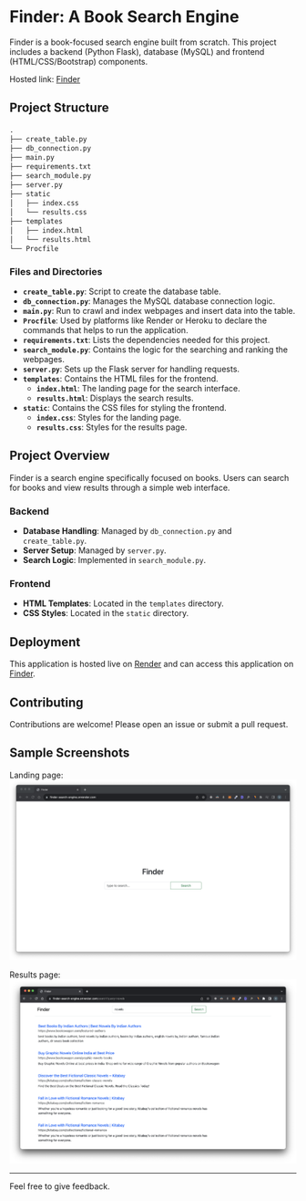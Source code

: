 # Finder: A Book Search Engine

Finder is a book-focused search engine built from scratch. This project includes a backend (Python Flask), database (MySQL) and frontend (HTML/CSS/Bootstrap) components.

Hosted link: [Finder](https://finder-search-engine.onrender.com/)
## Project Structure

```
.
├── create_table.py
├── db_connection.py
├── main.py
├── requirements.txt
├── search_module.py
├── server.py
├── static
│   ├── index.css
│   └── results.css
├── templates
│   ├── index.html
│   └── results.html
└── Procfile
```

### Files and Directories

- **`create_table.py`**: Script to create the database table.
- **`db_connection.py`**: Manages the MySQL database connection logic.
- **`main.py`**: Run to crawl and index webpages and insert data into the table.
- **`Procfile`**: Used by platforms like Render or Heroku to declare the commands that helps to run the application.
- **`requirements.txt`**: Lists the dependencies needed for this project.
- **`search_module.py`**: Contains the logic for the searching and ranking the webpages.
- **`server.py`**: Sets up the Flask server for handling requests.
- **`templates`**: Contains the HTML files for the frontend.
  - **`index.html`**: The landing page for the search interface.
  - **`results.html`**: Displays the search results.
- **`static`**: Contains the CSS files for styling the frontend.
  - **`index.css`**: Styles for the landing page.
  - **`results.css`**: Styles for the results page.

## Project Overview

Finder is a search engine specifically focused on books. Users can search for books and view results through a simple web interface. 

### Backend

- **Database Handling**: Managed by `db_connection.py` and `create_table.py`.
- **Server Setup**: Managed by `server.py`.
- **Search Logic**: Implemented in `search_module.py`.

### Frontend

- **HTML Templates**: Located in the `templates` directory.
- **CSS Styles**: Located in the `static` directory.

## Deployment

This application is hosted live on [Render](https://render.com/) and can access this application on [Finder](https://finder-search-engine.onrender.com/).

## Contributing

Contributions are welcome! Please open an issue or submit a pull request.

## Sample Screenshots

Landing page:
![Finder_landing_page](/screenshots/landing_page.png)

Results page:
![Finder_results_page](/screenshots/results_page.png)

---

Feel free to give feedback.